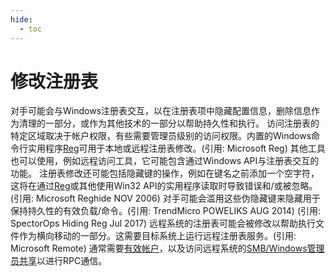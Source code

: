 ```yaml
---
hide:
  - toc
---
```


# 修改注册表

对手可能会与Windows注册表交互，以在注册表项中隐藏配置信息，删除信息作为清理的一部分，或作为其他技术的一部分以帮助持久性和执行。  访问注册表的特定区域取决于帐户权限，有些需要管理员级别的访问权限。内置的Windows命令行实用程序[Reg](https://attack.mitre.org/software/S0075)可用于本地或远程注册表修改。(引用: Microsoft Reg) 其他工具也可以使用，例如远程访问工具，它可能包含通过Windows API与注册表交互的功能。  注册表修改还可能包括隐藏键的操作，例如在键名之前添加一个空字符，这将在通过[Reg](https://attack.mitre.org/software/S0075)或其他使用Win32 API的实用程序读取时导致错误和/或被忽略。(引用: Microsoft Reghide NOV 2006) 对手可能会滥用这些伪隐藏键来隐藏用于保持持久性的有效负载/命令。(引用: TrendMicro POWELIKS AUG 2014) (引用: SpectorOps Hiding Reg Jul 2017)  远程系统的注册表可能会被修改以帮助执行文件作为横向移动的一部分。这需要目标系统上运行远程注册表服务。(引用: Microsoft Remote) 通常需要[有效帐户](https://attack.mitre.org/techniques/T1078)，以及访问远程系统的[SMB/Windows管理员共享](https://attack.mitre.org/techniques/T1021/002)以进行RPC通信。
